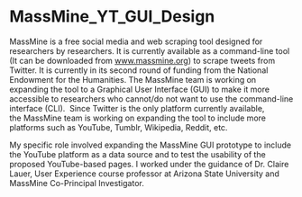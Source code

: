 # MassMine_YT_GUI_Design
MassMine is a free social media and web scraping tool designed for researchers by researchers. It is currently available as a command-line tool (It can be downloaded from www.massmine.org) to scrape tweets from Twitter. It is currently in its second round of funding from the National Endowment for the Humanities. The MassMine team is working on expanding the tool to a Graphical User Interface (GUI) to make it more accessible to researchers who cannot/do not want to use the command-line interface (CLI).  Since Twitter is the only platform currently available, the MassMine team is working on expanding the tool to include more platforms such as YouTube, Tumblr, Wikipedia, Reddit, etc.<br>

My specific role involved expanding the MassMine GUI prototype to include the YouTube platform as a data source and to test the usability of the proposed YouTube-based pages. I worked under the guidance of Dr. Claire Lauer, User Experience course professor at Arizona State University and MassMine Co-Principal Investigator. 

